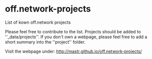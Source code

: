 # off.network-projects
List of kown off.network projects

Please feel free to contribute to the list.
Projects should be added to ''_data/projects''.
If you don't own a webpage, please feel free to add a short summary into the ''project'' folder.

Visit the webpage under: http://mastr.github.io/off.network-projects/
